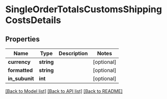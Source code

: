 # SingleOrderTotalsCustomsShippingCostsDetails

## Properties
Name | Type | Description | Notes
------------ | ------------- | ------------- | -------------
**currency** | **string** |  | [optional] 
**formatted** | **string** |  | [optional] 
**in_subunit** | **int** |  | [optional] 

[[Back to Model list]](../README.md#documentation-for-models) [[Back to API list]](../README.md#documentation-for-api-endpoints) [[Back to README]](../README.md)


